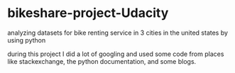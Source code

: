 # bikeshare-project-Udacity
analyzing datasets for  bike renting service in 3 cities in the united states by using python

during this project I did a lot of googling and used some code from places like stackexchange, the python documentation, and some blogs.

